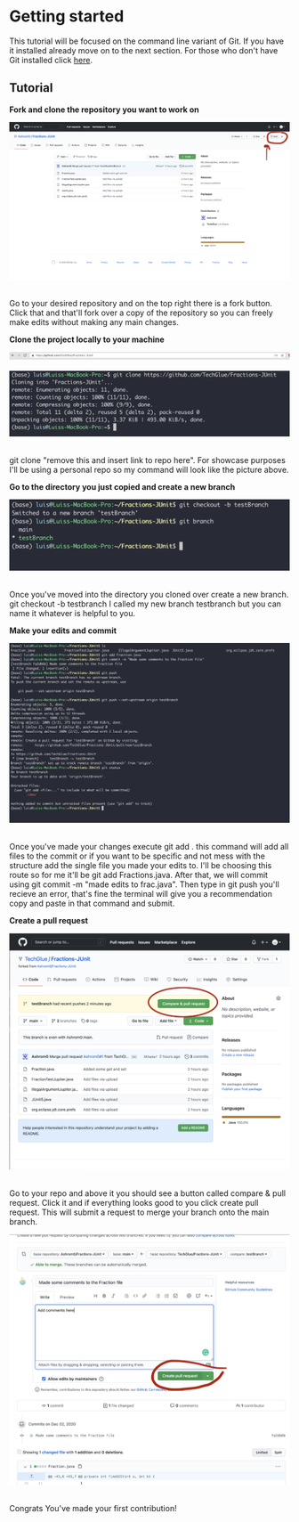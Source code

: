 <h1> Getting started</h1>

This tutorial will be focused on the command line variant of Git. If you have it installed already move on to the next section. For those who don't have Git installed click [here](https://git-scm.com/downloads " Download Link for the command line ver.").

<h2> Tutorial</h2>

**Fork and clone the repository you want to work on**

  <img src="images/Step 1.png">
  
  <p><br>Go to your desired repository and on the top right there is a fork button. Click that and that'll fork over a copy of the repository so you can freely make edits without making any main changes.
  
**Clone the project locally to your machine**

  <img src="images/Step 2.png">
  <br>
  <br>
  <img src="images/Step 3.png">

<p><br>git clone "remove this and insert link to repo here". For showcase purposes I'll be using a personal repo so my command will look like the picture above.</p>

**Go to the directory you just copied and create a new branch**

  <img src="images/Step 4.png">

</p><br>Once you've moved into the directory you cloned over create a new branch. git checkout -b testbranch I called my new branch testbranch but you can name it whatever is helpful to you.</p>

**Make your edits and commit**

  <img src="images/Step 5.png">

</p></br> Once you've made your changes execute git add . this command will add all files to the commit or if you want to be specific and not mess with the structure add the single file you made your edits to. I'll be choosing this route so for me it'll be git add Fractions.java. After that, we will commit using git commit -m "made edits to frac.java". Then type in git push you'll recieve an error, that's fine the terminal will give you a recommendation copy and paste in that command and submit.</p>

**Create a pull request**

  <img src="images/Step 6 .png">
  <p><br> Go to your repo and above it you should see a button called compare & pull request. Click it and if everything looks good to you click create pull request. This will submit a request to merge your branch onto the main branch.</p>
  <img src="images/Step 7.png">

<p><br> Congrats You've made your first contribution!</p>
